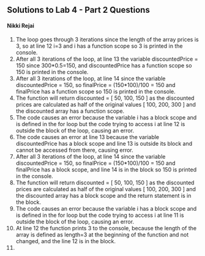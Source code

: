 ## Solutions to Lab 4 - Part 2 Questions
#### Nikki Rejai

1. The loop goes through 3 iterations since the length of the array prices is 3, so at line 12 i=3 and i has a function scope so 3 is printed in the console.
2. After all 3 iterations of the loop, at line 13 the variable discountedPrice = 150 since 300*0.5=150, and discountedPrice has a function scope so 150 is printed in the console.
3. After all 3 iterations of the loop, at line 14 since the variable discountedPrice = 150, so finalPrice = (150*100)/100 = 150 and finalPrice has a function scope so 150 is printed in the console.
4. The function will return discounted = [ 50, 100, 150 ] as the discounted prices are calculated as half of the original values [ 100, 200, 300 ] and the discounted array has a function scope.
5. The code causes an error because the variable i has a block scope and is defined in the for loop but the code trying to access i at line 12 is outside the block of the loop, causing an error.
6. The code causes an error at line 13 because the variable discountedPrice has a block scope and line 13 is outside its block and cannot be accessed from there, causing error.
7. After all 3 iterations of the loop, at line 14 since the variable discountedPrice = 150, so finalPrice = (150*100)/100 = 150 and finalPrice has a block scope, and line 14 is in the block so 150 is printed in the console.
8. The function will return discounted = [ 50, 100, 150 ] as the discounted prices are calculated as half of the original values [ 100, 200, 300 ] and the discounted array has a block scope and the return statement is in the block.
9. The code causes an error because the variable i has a block scope and is defined in the for loop but the code trying to access i at line 11 is outside the block of the loop, causing an error.
10. At line 12 the function prints 3 to the console, because the length of the array is defined as length=3 at the beginning of the function and not changed, and the line 12 is in the block.
11. 